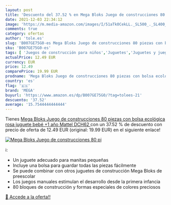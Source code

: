 ```yaml
---
layout: post
title: 'Descuento del 37.52 % en Mega Bloks Juego de construcciones 80 pi'
date: 2021-12-03 22:34:12
image: 'https://m.media-amazon.com/images/I/51aTk0CekLL._SL500_._SL400_.jpg'
comments: true
category: ofertas
author: 'tole.es'
slug: 'B007GE75G0-es Mega Bloks Juego de construcciones 80 piezas con bolsa...'
sku: 'B007GE75G0-es'
tags: [ 'Juegos de construcción para niños','Juguetes','Juguetes y juegos','Sets de bloques de construcción','bloks','mattel','mega', ]
actualPrice: 12.49 EUR
currency: EUR
price: 12.49
comparePrice: 19.99 EUR
prodname: 'Mega Bloks Juego de construcciones 80 piezas con bolsa ecológica rosa  juguete bebé +1 año  Mattel DCH62 '
country: 'es'
flag: '🇪🇸'
brand: 'MEGA'
buyurl: 'https://www.amazon.es/dp/B007GE75G0/?tag=tolees-21'
descuento: '37.52'
average: '15.7544444444444'
---
```


Tienes [Mega Bloks Juego de construcciones 80 piezas con bolsa ecológica rosa  juguete bebé +1 año  Mattel DCH62 ](https://www.amazon.es/dp/B007GE75G0/?tag=tolees-21) con un 37.52 % de descuento con precio de oferta de 12.49 EUR (original: 19.99 EUR) en el siguiente enlace!

[![Mega Bloks Juego de construcciones 80 pi](https://m.media-amazon.com/images/I/51aTk0CekLL._SL500_._SL400_.jpg)](https://www.amazon.es/dp/B007GE75G0/?tag=tolees-21)

ℹ️:

- Un juguete adecuado para manitas pequeñas
- Incluye una bolsa para guardar todas las piezas fácilmente
- Se puede combinar con otros juguetes de construcción Mega Bloks de preescolar
- Los juegos manuales estimulan el desarrollo desde la primera infancia
- 80 bloques de construcción y formas especiales de colores preciosos

[🛒 Accede a la oferta!!](https://www.amazon.es/dp/B007GE75G0/?tag=tolees-21)

